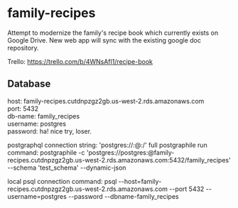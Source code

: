 # family-recipes
Attempt to modernize the family's recipe book which currently exists on Google Drive. New web app will sync with the existing google doc repository. 

Trello: https://trello.com/b/4WNsAfl1/recipe-book

## Database
host: family-recipes.cutdnpzgz2gb.us-west-2.rds.amazonaws.com <br>
port: 5432 <br>
db-name: family_recipes <br>
username: postgres <br>
password: ha! nice try, loser. <br>

postgraphql connection string: 'postgres://<username>:<password>@<host>:<port>/<db-name>'
full postgraphile run command: postgraphile -c 'postgres://postgres:<password>@family-recipes.cutdnpzgz2gb.us-west-2.rds.amazonaws.com:5432/family_recipes' --schema 'test_schema' --dynamic-json

local psql connection command: psql --host=family-recipes.cutdnpzgz2gb.us-west-2.rds.amazonaws.com --port 5432 --username=postgres --password --dbname-family_recipes
